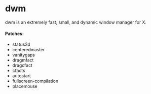 # dwm

dwm is an extremely fast, small, and dynamic window manager for X.

#### Patches:

- status2d
- centeredmaster
- vanitygaps
- dragmfact
- dragcfact
- cfacts
- autostart
- fullscreen-compilation
- placemouse
